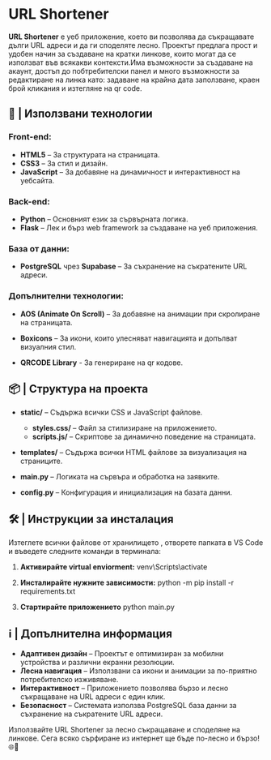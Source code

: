 # URL Shortener

**URL Shortener** е уеб приложение, което ви позволява да съкращавате дълги URL адреси и да ги споделяте лесно. Проектът предлага прост и удобен начин за създаване на кратки линкове, които могат да се използват във всякакви контексти.Има възможности за създаване на акаунт, достъп до побтребителски панел и много възможности за редактиране на линка като: задаване на крайна дата заползване, краен брой кликания и изтегляне на qr code.

## 🚀 | Използвани технологии

### Front-end:
- **HTML5** – За структурата на страницата.
- **CSS3** – За стил и дизайн.
- **JavaScript** – За добавяне на динамичност и интерактивност на уебсайта.

### Back-end:
- **Python** – Основният език за сървърната логика.
- **Flask** – Лек и бърз web framework за създаване на уеб приложения.

### База от данни:
- **PostgreSQL** чрез **Supabase** – За съхранение на съкратените URL адреси.

### Допълнителни технологии:
- **AOS (Animate On Scroll)** – За добавяне на анимации при скролиране на страницата.
- **Boxicons** – За икони, които улесняват навигацията и допълват визуалния стил.

- **QRCODE Library** - За генериране на qr кодове.

## 📦 | Структура на проекта

- **static/** – Съдържа всички CSS и JavaScript файлове.
  - **styles.css/** – Файл за стилизиране на приложението.
  - **scripts.js/** – Скриптове за динамично поведение на страницата.
  
- **templates/** – Съдържа всички HTML файлове за визуализация на страниците.
  
- **main.py** – Логиката на сървъра и обработка на заявките.
  
- **config.py** – Конфигурация и инициализация на базата данни.

## 🛠️ | Инструкции за инсталация
   Изтеглете всички файлове от хранилището , отворете папката в VS Code и
   въведете следните команди в терминала:

1. **Активирайте virtual enviorment:**
   venv\Scripts\activate

2. **Инсталирайте нужните зависимости:**
   python -m pip install -r requirements.txt

3. **Стартирайте приложението**
   python main.py

## ℹ️ | Допълнителна информация

- **Адаптивен дизайн** – Проектът е оптимизиран за мобилни устройства и различни екранни резолюции.
- **Лесна навигация** – Използвани са икони и анимации за по-приятно потребителско изживяване.
- **Интерактивност** – Приложението позволява бързо и лесно съкращаване на URL адреси с един клик.
- **Безопасност** – Системата използва PostgreSQL база данни за съхранение на съкратените URL адреси.

Използвайте URL Shortener за лесно съкращаване и споделяне на линкове. Сега всяко сърфиране из интернет ще бъде по-лесно и бързо! 🌐🔗